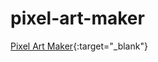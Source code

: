 # pixel-art-maker

[Pixel Art Maker](https://abdalrhmanbanyissa.github.io/pixel-art-maker){:target="_blank"}
